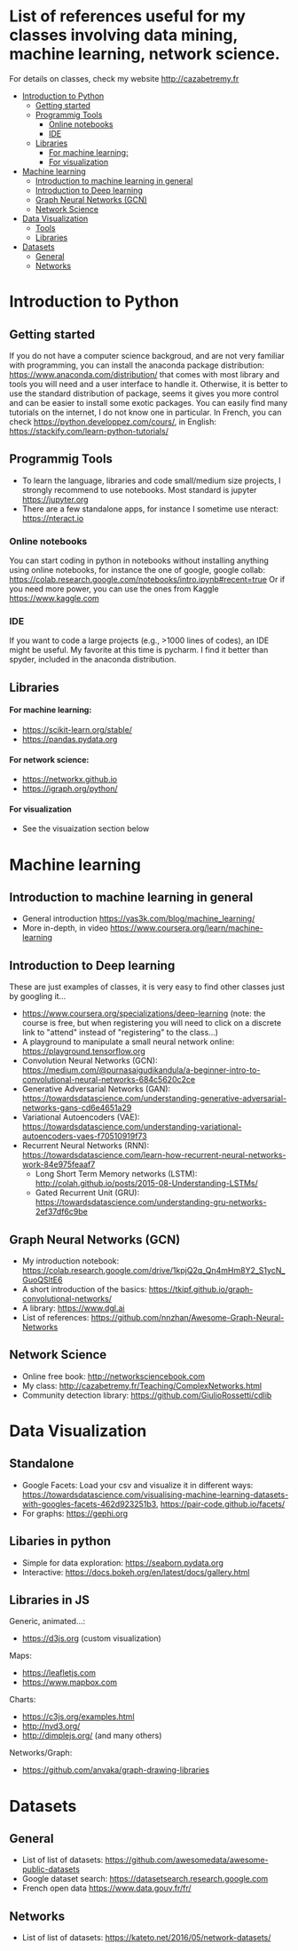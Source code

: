 # List of references useful for my classes involving data mining, machine learning, network science.
For details on classes, check my website http://cazabetremy.fr

- [Introduction to Python](#introduction-to-python)
  * [Getting started](#getting-started)
  * [Programmig Tools](#programmig-tools)
    + [Online notebooks](#online-notebooks)
    + [IDE](#ide)
  * [Libraries](#libraries)
      - [For machine learning:](#for-machine-learning-)
      - [For visualization](#for-visualization)
- [Machine learning](#machine-learning)
  * [Introduction to machine learning in general](#introduction-to-machine-learning-in-general)
  * [Introduction to Deep learning](#introduction-to-deep-learning)
  * [Graph Neural Networks (GCN)](#graph-neural-networks--gcn-)
  * [Network Science](#network-science)
- [Data Visualization](#data-visualization)
  * [Tools](#tools)
  * [Libraries](#libraries-1)
- [Datasets](#datasets)
  * [General](#general)
  * [Networks](#networks)
# Introduction to Python

## Getting started
If you do not have a computer science backgroud, and are not very familiar with programming, you can install the anaconda package distribution: https://www.anaconda.com/distribution/ that comes with most library and tools you will need and a user interface to handle it. 
Otherwise, it is better to use the standard distribution of package, seems it gives you more control and can be easier to install some exotic packages.
You can easily find many tutorials on the internet, I do not know one in particular. In French, you can check https://python.developpez.com/cours/, in English: https://stackify.com/learn-python-tutorials/

## Programmig Tools
* To learn the language, libraries and code small/medium size projects, I strongly recommend to use notebooks.
Most standard is jupyter https://jupyter.org
* There are a few standalone apps, for instance I sometime use nteract: https://nteract.io

### Online notebooks
You can start coding in python in notebooks without installing anything using online notebooks, for instance the one of google, google collab: https://colab.research.google.com/notebooks/intro.ipynb#recent=true
Or if you need more power, you can use the ones from Kaggle https://www.kaggle.com

### IDE
If you want to code a large projects (e.g., >1000 lines of codes), an IDE might be useful. My favorite at this time is pycharm. I find it better than spyder, included in the anaconda distribution.

## Libraries
#### For machine learning:
* https://scikit-learn.org/stable/
* https://pandas.pydata.org

#### For network science:
* https://networkx.github.io
* https://igraph.org/python/

#### For visualization
* See the visuaization section below

# Machine learning
## Introduction to machine learning in general
* General introduction
https://vas3k.com/blog/machine_learning/
* More in-depth, in video
https://www.coursera.org/learn/machine-learning

## Introduction to Deep learning
These are just examples of classes, it is very easy to find other classes just by googling it...
* https://www.coursera.org/specializations/deep-learning
(note: the course is free, but when registering you will need to click on a discrete link to "attend" instead of "registering" to the class...)
* A playground to manipulate a small neural network online: https://playground.tensorflow.org
* Convolution Neural Networks (GCN): https://medium.com/@purnasaigudikandula/a-beginner-intro-to-convolutional-neural-networks-684c5620c2ce
* Generative Adversarial Networks (GAN): https://towardsdatascience.com/understanding-generative-adversarial-networks-gans-cd6e4651a29
* Variational Autoencoders (VAE): https://towardsdatascience.com/understanding-variational-autoencoders-vaes-f70510919f73
* Recurrent Neural Networks (RNN): https://towardsdatascience.com/learn-how-recurrent-neural-networks-work-84e975feaaf7
   * Long Short Term Memory networks (LSTM): http://colah.github.io/posts/2015-08-Understanding-LSTMs/
   * Gated Recurrent Unit (GRU): https://towardsdatascience.com/understanding-gru-networks-2ef37df6c9be
## Graph Neural Networks (GCN)
* My introduction notebook: https://colab.research.google.com/drive/1kpjQ2q_Qn4mHm8Y2_S1ycN_GuoQSltE6
* A short introduction of the basics: https://tkipf.github.io/graph-convolutional-networks/
* A library: https://www.dgl.ai
* List of references: https://github.com/nnzhan/Awesome-Graph-Neural-Networks

## Network Science
* Online free book: http://networksciencebook.com
* My class: http://cazabetremy.fr/Teaching/ComplexNetworks.html
* Community detection library: https://github.com/GiulioRossetti/cdlib

# Data Visualization
## Standalone
* Google Facets: Load your csv and visualize it in different ways: https://towardsdatascience.com/visualising-machine-learning-datasets-with-googles-facets-462d923251b3, https://pair-code.github.io/facets/
* For graphs: https://gephi.org

## Libaries in python
* Simple for data exploration: https://seaborn.pydata.org
* Interactive: https://docs.bokeh.org/en/latest/docs/gallery.html

## Libraries in JS
Generic, animated...:
* https://d3js.org (custom visualization)

Maps:
* https://leafletjs.com
* https://www.mapbox.com

Charts:
* https://c3js.org/examples.html
* http://nvd3.org/
* http://dimplejs.org/ 
(and many others)

Networks/Graph:
* https://github.com/anvaka/graph-drawing-libraries

# Datasets

## General
* List of list of datasets: https://github.com/awesomedata/awesome-public-datasets
* Google dataset search: https://datasetsearch.research.google.com
* French open data https://www.data.gouv.fr/fr/

## Networks
* List of list of datasets: https://kateto.net/2016/05/network-datasets/


